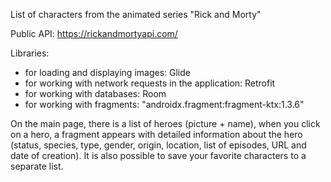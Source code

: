 List of characters from the animated series "Rick and Morty"

Public API: https://rickandmortyapi.com/

Libraries:
- for loading and displaying images: Glide
- for working with network requests in the application: Retrofit
- for working with databases: Room
- for working with fragments: "androidx.fragment:fragment-ktx:1.3.6"

On the main page, there is a list of heroes (picture + name), when you click on a hero, a fragment appears with detailed information about the hero (status,
species, type, gender, origin, location, list of episodes, URL and date of creation). It is also possible to save your favorite characters to a separate list.
